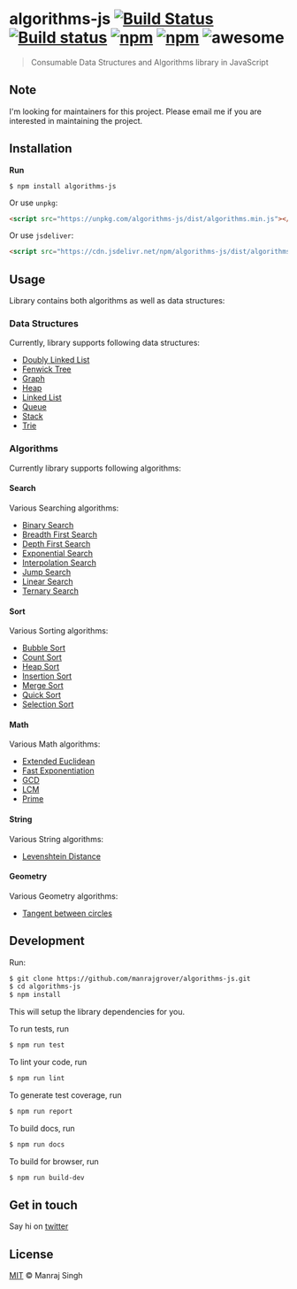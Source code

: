 # algorithms-js [![Build Status](https://travis-ci.org/manrajgrover/algorithms-js.svg?branch=master)](https://travis-ci.org/manrajgrover/algorithms-js) [![Build status](https://ci.appveyor.com/api/projects/status/6l0vybrb4y0c7eh8?svg=true)](https://ci.appveyor.com/project/manrajgrover/algorithms-js) [![npm](https://img.shields.io/npm/v/algorithms-js.svg?maxAge=2592000?style=flat-square)](https://www.npmjs.com/package/algorithms-js) [![npm](https://img.shields.io/npm/dt/algorithms-js.svg?maxAge=2592000?style=flat-square)](https://www.npmjs.com/package/algorithms-js) ![awesome](https://img.shields.io/badge/awesome-yes-green.svg)
> Consumable Data Structures and Algorithms library in JavaScript


## Note

I'm looking for maintainers for this project. Please email me if you are interested in maintaining the project.

## Installation

**Run**

```shell
$ npm install algorithms-js
```

Or use `unpkg`:

```html
<script src="https://unpkg.com/algorithms-js/dist/algorithms.min.js"></script>
```

Or use `jsdeliver`:

```html
<script src="https://cdn.jsdelivr.net/npm/algorithms-js/dist/algorithms.min.js"></script>
```

## Usage
Library contains both algorithms as well as data structures:

### Data Structures
Currently, library supports following data structures:

- [Doubly Linked List](https://github.com/manrajgrover/algorithms-js/blob/master/src/data-structures/doubly_linked_list.js)
- [Fenwick Tree](https://github.com/manrajgrover/algorithms-js/blob/master/src/data-structures/fenwick_tree.js)
- [Graph](https://github.com/manrajgrover/algorithms-js/blob/master/src/data-structures/graph.js)
- [Heap](https://github.com/manrajgrover/algorithms-js/blob/master/src/data-structures/heap.js)
- [Linked List](https://github.com/manrajgrover/algorithms-js/blob/master/src/data-structures/linked_list.js)
- [Queue](https://github.com/manrajgrover/algorithms-js/blob/master/src/data-structures/queue.js)
- [Stack](https://github.com/manrajgrover/algorithms-js/blob/master/src/data-structures/stack.js)
- [Trie](https://github.com/manrajgrover/algorithms-js/blob/master/src/data-structures/trie.js)

### Algorithms
Currently library supports following algorithms:

#### Search
Various Searching algorithms:

- [Binary Search](https://github.com/manrajgrover/algorithms-js/blob/master/src/algorithms/search/binary_search.js)
- [Breadth First Search](https://github.com/manrajgrover/algorithms-js/blob/master/src/algorithms/search/breadth_first_search.js)
- [Depth First Search](https://github.com/manrajgrover/algorithms-js/blob/master/src/algorithms/search/depth_first_search.js)
- [Exponential Search](https://github.com/manrajgrover/algorithms-js/blob/master/src/algorithms/search/exponential_search.js)
- [Interpolation Search](https://github.com/manrajgrover/algorithms-js/blob/master/src/algorithms/search/interpolation_search.js)
- [Jump Search](https://github.com/manrajgrover/algorithms-js/blob/master/src/algorithms/search/jump_search.js)
- [Linear Search](https://github.com/manrajgrover/algorithms-js/blob/master/src/algorithms/search/linear_search.js)
- [Ternary Search](https://github.com/manrajgrover/algorithms-js/blob/master/src/algorithms/search/ternary_search.js)

#### Sort
Various Sorting algorithms:

- [Bubble Sort](https://github.com/manrajgrover/algorithms-js/blob/master/src/algorithms/sort/bubble_sort.js)
- [Count Sort](https://github.com/manrajgrover/algorithms-js/blob/master/src/algorithms/sort/count_sort.js)
- [Heap Sort](https://github.com/manrajgrover/algorithms-js/blob/master/src/algorithms/sort/heap_sort.js)
- [Insertion Sort](https://github.com/manrajgrover/algorithms-js/blob/master/src/algorithms/sort/insertion_sort.js)
- [Merge Sort](https://github.com/manrajgrover/algorithms-js/blob/master/src/algorithms/sort/merge_sort.js)
- [Quick Sort](https://github.com/manrajgrover/algorithms-js/blob/master/src/algorithms/sort/quick_sort.js)
- [Selection Sort](https://github.com/manrajgrover/algorithms-js/blob/master/src/algorithms/sort/selection_sort.js)

#### Math
Various Math algorithms:

- [Extended Euclidean](https://github.com/manrajgrover/algorithms-js/blob/master/src/algorithms/math/extended_euclidean.js)
- [Fast Exponentiation](https://github.com/manrajgrover/algorithms-js/blob/master/src/algorithms/math/fast_exp.js)
- [GCD](https://github.com/manrajgrover/algorithms-js/blob/master/src/algorithms/math/gcd.js)
- [LCM](https://github.com/manrajgrover/algorithms-js/blob/master/src/algorithms/math/lcm.js)
- [Prime](https://github.com/manrajgrover/algorithms-js/blob/master/src/algorithms/math/prime.js)

#### String
Various String algorithms:

- [Levenshtein Distance](https://github.com/manrajgrover/algorithms-js/blob/master/src/algorithms/string/levenshtein_distance.js)

#### Geometry
Various Geometry algorithms:

- [Tangent between circles](https://github.com/manrajgrover/algorithms-js/blob/master/src/algorithms/geometry/tangent_between_circles.js)

## Development

Run:

```sh
$ git clone https://github.com/manrajgrover/algorithms-js.git
$ cd algorithms-js
$ npm install
```

This will setup the library dependencies for you.

To run tests, run

```sh
$ npm run test
```

To lint your code, run

```sh
$ npm run lint
```

To generate test coverage, run

```sh
$ npm run report
```

To build docs, run

```sh
$ npm run docs
```

To build for browser, run

```sh
$ npm run build-dev
```

## Get in touch
Say hi on [twitter](https://twitter.com/manrajsgrover)

## License

[MIT](https://github.com/manrajgrover/algorithms-js/blob/master/LICENSE) © Manraj Singh
